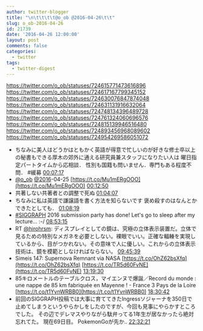 ```yaml
---
author: twitter-blogger
title: "\n\t\t\t\t@o_ob @2016-04-26\t\t"
slug: o_ob-2016-04-26
id: 21739
date: '2016-04-26 12:00:00'
layout: post
comments: false
categories:
  - twitter
tags:
  - twitter-digest
---
```


https://twitter.com/o_ob/statuses/724615771473616896 https://twitter.com/o_ob/statuses/724617167799345152 https://twitter.com/o_ob/statuses/724630076847874048 https://twitter.com/o_ob/statuses/724631131916632064 https://twitter.com/o_ob/statuses/724748134396489728 https://twitter.com/o_ob/statuses/724761324060696576 https://twitter.com/o_ob/statuses/724815139946516480 https://twitter.com/o_ob/statuses/724893456968089602 https://twitter.com/o_ob/statuses/724954269586051072  

*   ちなみに美人はどうかはともかく英語が得意で忙しいのが好きな修士卒以上の秘書もできる厚木の郊外に通える研究員兼スタッフになりたい人は 曜日指定パートタイムから応相談． 性別も国籍も問いません．専門もある程度不問． #緩募 [00:07:17](https://twitter.com/o_ob/statuses/724615771473616896)
*   [@o_ob](https://twitter.com/o_ob) [@2016](https://twitter.com/2016)-04-25 [https://t.co/Mu1mERgOOO](https://t.co/Mu1mERgOOO) [00:12:50](https://twitter.com/o_ob/statuses/724617167799345152)
*   共著しない共著者との調整で死ぬ [01:04:07](https://twitter.com/o_ob/statuses/724630076847874048)
*   ちなみに私は英語で謙譲語を書く方法を知らないです 褒め殺すのはなんとかできたとしても． [01:08:19](https://twitter.com/o_ob/statuses/724631131916632064)
*   [#SIGGRAPH](https://twitter.com/search?q=%23SIGGRAPH&src=hash) 2016 submission party has done! Let's go to sleep after my lecture... :-/ [08:53:15](https://twitter.com/o_ob/statuses/724748134396489728)
*   RT [@hirohrsm](https://twitter.com/hirohrsm): ディスプレイとしての鏡は、究極の立体表示装置だ。立体で見るための特別なメガネを必要としない。裸眼でいい。正確な輻輳を実現しているから、目がつかれない。その意味で人に優しい。これからの立体表示技術は、鏡を模範としなければならない。 [09:45:39](https://twitter.com/o_ob/statuses/724761324060696576)
*   Simeis 147: Supernova Remnant via NASA [https://t.co/OhZ62bsXfq](https://t.co/OhZ62bsXfq) [https://t.co/TR5d60FvNE](https://t.co/TR5d60FvNE) [13:19:30](https://twitter.com/o_ob/statuses/724815139946516480)
*   85キロメートルのテーブルクロス，マイエンヌで爆誕／Record du monde : une nappe de 85 km fabriquée en Mayenne ! - France 3 Pays de la Loire [https://t.co/t1YvnWRBB0](https://t.co/t1YvnWRBB0) [18:30:42](https://twitter.com/o_ob/statuses/724893456968089602)
*   前回のSIGGRAPH投稿では大事に育ててきたIngressソジャーナを350日で止めてしまうというやらかしをしたのですが、今回も見事にやらかすところでした。 その辺でデレマスやりながら駄弁ってる1年生が居なかったら絶対忘れてた。 現在69日目。 PokemonGoが先か.. [22:32:21](https://twitter.com/o_ob/statuses/724954269586051072)